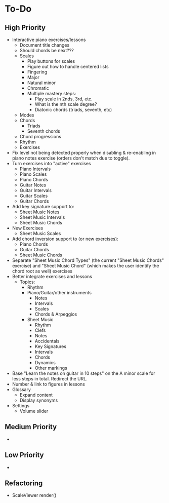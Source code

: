 # To-Do
## High Priority
* Interactive piano exercises/lessons
  * Document title changes
  * Should chords be next???
  * Scales
    * Play buttons for scales
    * Figure out how to handle centered lists
    * Fingering
    * Major
    * Natural minor
    * Chromatic
    * Multiple mastery steps:
      * Play scale in 2nds, 3rd, etc.
      * What is the nth scale degree?
      * Diatonic chords (triads, seventh, etc)
  * Modes
  * Chords
    * Triads
    * Seventh chords
  * Chord progressions
  * Rhythm
  * Exercises
* Fix level not being detected properly when disabling & re-enabling in piano notes exercise (orders don't match due to toggle).
* Turn exercises into "active" exercises
  * Piano Intervals
  * Piano Scales
  * Piano Chords
  * Guitar Notes
  * Guitar Intervals
  * Guitar Scales
  * Guitar Chords
* Add key signature support to:
  * Sheet Music Notes
  * Sheet Music Intervals
  * Sheet Music Chords
* New Exercises
  * Sheet Music Scales
* Add chord inversion support to (or new exercises):
  * Piano Chords
  * Guitar Chords
  * Sheet Music Chords
* Separate "Sheet Music Chord Types" (the current "Sheet Music Chords" exercise) and "Sheet Music Chord" (which makes the user identify the chord root as well) exercises
* Better integrate exercises and lessons
  * Topics:
    * Rhythm
    * Piano/Guitar/other instruments
      * Notes
      * Intervals
      * Scales
      * Chords & Arpeggios
    * Sheet Music
      * Rhythm
      * Clefs
      * Notes
      * Accidentals
      * Key Signatures
      * Intervals
      * Chords
      * Dynamics
      * Other markings
* Base "Learn the notes on guitar in 10 steps" on the A minor scale for less steps in total. Redirect the URL.
* Number & link to figures in lessons
* Glossary
  * Expand content
  * Display synonyms
* Settings
  * Volume slider
## Medium Priority
* 
## Low Priority
* 
## Refactoring
* ScaleViewer render()